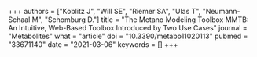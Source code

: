 +++
authors = ["Koblitz J", "Will SE", "Riemer SA", "Ulas T", "Neumann-Schaal M", "Schomburg D."]
title = "The Metano Modeling Toolbox MMTB: An Intuitive, Web-Based Toolbox Introduced by Two Use Cases"
journal = "Metabolites"
what = "article"
doi = "10.3390/metabo11020113"
pubmed = "33671140"
date = "2021-03-06"
keywords = []
+++


